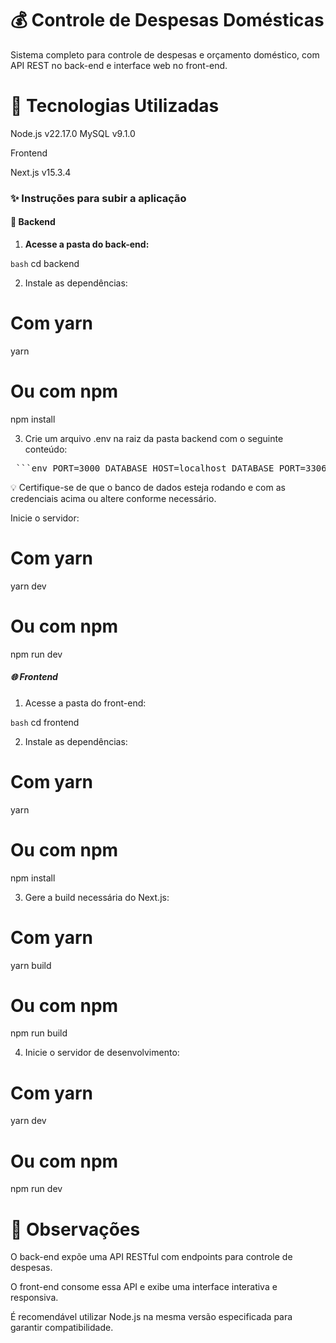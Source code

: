 # 💰 Controle de Despesas Domésticas
Sistema completo para controle de despesas e orçamento doméstico, com API REST no back-end e interface web no front-end.

# 🧰 Tecnologias Utilizadas

Node.js v22.17.0
MySQL v9.1.0

Frontend

Next.js v15.3.4 

### ✨ Instruções para subir a aplicação

#### 🔧 Backend

1. **Acesse a pasta do back-end:**

```bash```
cd backend

2. Instale as dependências:

# Com yarn
yarn

# Ou com npm
npm install

3. Crie um arquivo .env na raiz da pasta backend com o seguinte conteúdo:

<pre> ```env PORT=3000 DATABASE_HOST=localhost DATABASE_PORT=3306 DATABASE_NAME=controle_despesas DATABASE_USERNAME=root DATABASE_PASSWORD= ``` </pre>

💡 Certifique-se de que o banco de dados esteja rodando e com as credenciais acima ou altere conforme necessário.

Inicie o servidor:

# Com yarn
yarn dev

# Ou com npm
npm run dev

##### 🌐 Frontend

1. Acesse a pasta do front-end:

```bash```
cd frontend

2. Instale as dependências:

# Com yarn
yarn

# Ou com npm
npm install

3. Gere a build necessária do Next.js:

# Com yarn
yarn build

# Ou com npm
npm run build

4. Inicie o servidor de desenvolvimento:

# Com yarn
yarn dev

# Ou com npm
npm run dev

# 📝 Observações

O back-end expõe uma API RESTful com endpoints para controle de despesas.

O front-end consome essa API e exibe uma interface interativa e responsiva.

É recomendável utilizar Node.js na mesma versão especificada para garantir compatibilidade.
